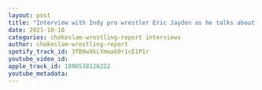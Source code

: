 ```yaml
---
layout: post
title: "Interview with Indy pro wrestler Eric Jayden as he talks about of his battle with cancer, plus AEW Dynamite & Rampage review plus more!"
date: 2021-10-10
categories: chokeslam-wrestling-report interviews
author: chokeslam-wrestling-report
spotify_track_id: 3fB9wXkLYmwa60r1cE1P1r
youtube_video_id: 
apple_track_id: 1000538126222
youtube_metadata: 
---
```

